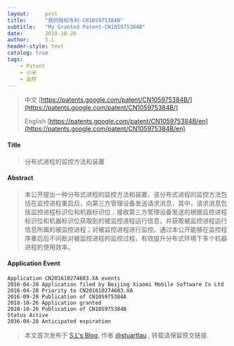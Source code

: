 ```yaml
---
layout:     post
title:      "我的授权专利-CN105975384B"
subtitle:   "My Granted Patent-CN105975384B"
date:       2018-10-26
author:     S.L
header-style: text
catalog: true
tags:
    - Patent
    - 小米
    - 监控
---
```

> 中文 [https://patents.google.com/patent/CN105975384B/](https://patents.google.com/patent/CN105975384B/)
>
> English [https://patents.google.com/patent/CN105975384B/en](https://patents.google.com/patent/CN105975384B/en)

#### Title
> 分布式进程的监控方法和装置










#### Abstract
> 本公开提出一种分布式进程的监控方法和装置，该分布式进程的监控方法包括在监控进程重启后，向第三方管理设备发送请求消息，其中，请求消息包括监控进程标识位和机器标识位；接收第三方管理设备发送的根据监控进程标识位和机器标识位获取到的被监控进程运行信息，并获取被监控进程运行信息所属的被监控进程；对被监控进程进行监控。通过本公开能够在监控程序重启后不间断对被监控进程的监控过程，有效提升分布式环境下多个机器进程的使用效率。










#### Application Event
```
Application CN201610274603.XA events 
2016-04-28 Application filed by Beijing Xiaomi Mobile Software Co Ltd
2016-04-28 Priority to CN201610274603.XA
2016-09-28 Publication of CN105975384A
2018-10-26 Application granted
2018-10-26 Publication of CN105975384B
Status Active
2036-04-28 Anticipated expiration
```
> 本文首次发布于 [S.L's Blog](https://liushuo.me), 作者 [@stuartlau](http://github.com/stuartlau) ,
转载请保留原文链接.
